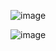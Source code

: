 ![image](https://github.com/bilal-ozgur/Learning_HTML-and-CSS/assets/130503711/658181d1-f417-45c8-b4c9-8c461d182265)

![image](https://github.com/bilal-ozgur/Learning_HTML-and-CSS/assets/130503711/f1b05494-0554-4298-a241-161259847892)
